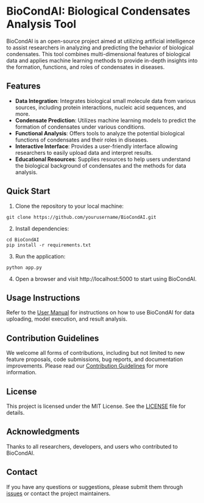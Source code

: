 # BioCondAI: Biological Condensates Analysis Tool

BioCondAI is an open-source project aimed at utilizing artificial intelligence to assist researchers in analyzing and predicting the behavior of biological condensates. This tool combines multi-dimensional features of biological data and applies machine learning methods to provide in-depth insights into the formation, functions, and roles of condensates in diseases.

## Features

- **Data Integration**: Integrates biological small molecule data from various sources, including protein interactions, nucleic acid sequences, and more.
- **Condensate Prediction**: Utilizes machine learning models to predict the formation of condensates under various conditions.
- **Functional Analysis**: Offers tools to analyze the potential biological functions of condensates and their roles in diseases.
- **Interactive Interface**: Provides a user-friendly interface allowing researchers to easily upload data and interpret results.
- **Educational Resources**: Supplies resources to help users understand the biological background of condensates and the methods for data analysis.

## Quick Start

1. Clone the repository to your local machine:
~~~
git clone https://github.com/yourusername/BioCondAI.git
~~~
2. Install dependencies:
~~~
cd BioCondAI
pip install -r requirements.txt
~~~
3. Run the application:
~~~
python app.py
~~~
4. Open a browser and visit http://localhost:5000 to start using BioCondAI.

## Usage Instructions

Refer to the [User Manual](docs/user_manual.md) for instructions on how to use BioCondAI for data uploading, model execution, and result analysis.

## Contribution Guidelines

We welcome all forms of contributions, including but not limited to new feature proposals, code submissions, bug reports, and documentation improvements. Please read our [Contribution Guidelines](CONTRIBUTING.md) for more information.

## License

This project is licensed under the MIT License. See the [LICENSE](LICENSE) file for details.

## Acknowledgments

Thanks to all researchers, developers, and users who contributed to BioCondAI.

## Contact

If you have any questions or suggestions, please submit them through [issues](https://github.com/jlchen5/BioCondAI/issues) or contact the project maintainers.


